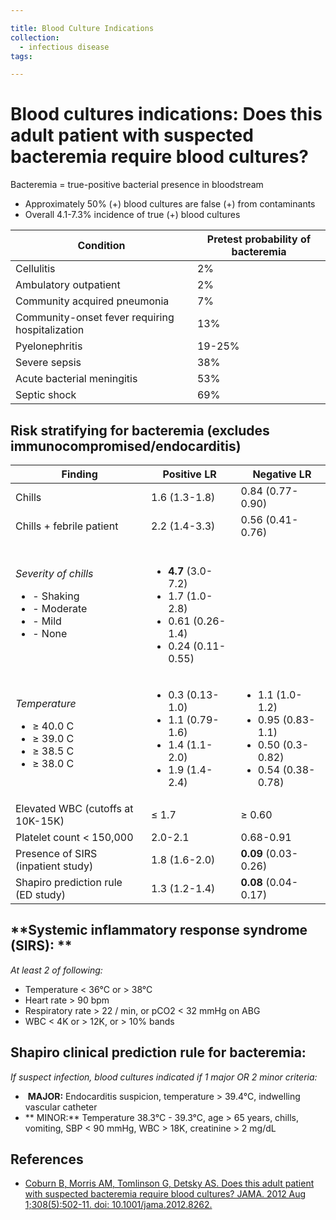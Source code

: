 ```yaml
---

title: Blood Culture Indications
collection:
  - infectious disease
tags:

---
```


# Blood cultures indications: Does this adult patient with suspected bacteremia require blood cultures?

Bacteremia = true-positive bacterial presence in bloodstream

-   Approximately 50% (+) blood cultures are false (+) from contaminants
-   Overall 4.1-7.3% incidence of true (+) blood cultures

| Condition                                       | Pretest probability of bacteremia |
|-------------------------------------------------|-----------------------------------|
| Cellulitis                                      | 2%                                |
| Ambulatory outpatient                           | 2%                                |
| Community acquired pneumonia                    | 7%                                |
| Community-onset fever requiring hospitalization | 13%                               |
| Pyelonephritis                                  | 19-25%                            |
| Severe sepsis                                   | 38%                               |
| Acute bacterial meningitis                      | 53%                               |
| Septic shock                                    | 69%                               |

## Risk stratifying for bacteremia (excludes immunocompromised/endocarditis)

|  Finding                           | Positive LR       |  Negative LR         |
|------------------------------------|-------------------|----------------------|
| Chills                             | 1.6 (1.3-1.8)     | 0.84 (0.77-0.90)     |
| Chills + febrile patient           | 2.2 (1.4-3.3)     | 0.56 (0.41-0.76)     |
| *Severity of chills*<ul><li>- Shaking</li><li>- Moderate</li><li>- Mild</li><li>- None</li></ul> | &nbsp;<ul><li>**4.7** (3.0-7.2) </li><li>1.7 (1.0-2.8)</li><li>0.61 (0.26-1.4)</li><li>0.24 (0.11-0.55)</li></ul> | |
| *Temperature*<ul><li>≥ 40.0 C</li><li>≥ 39.0 C</li><li>≥ 38.5 C</li><li>≥ 38.0 C</li></ul> | <ul><li>0.3 (0.13-1.0)</li><li>1.1 (0.79-1.6)</li><li>1.4 (1.1-2.0)</li><li>1.9 (1.4-2.4)</li></ul> | <ul><li>1.1 (1.0-1.2)</li><li>0.95 (0.83-1.1)</li><li>0.50 (0.3-0.82)</li><li>0.54 (0.38-0.78)</li></ul>      |
| Elevated WBC (cutoffs at 10K-15K)  | ≤ 1.7             | ≥ 0.60               |
| Platelet count &lt; 150,000        | 2.0-2.1           | 0.68-0.91            |
| Presence of SIRS (inpatient study) | 1.8 (1.6-2.0)     | **0.09** (0.03-0.26) |
| Shapiro prediction rule (ED study) | 1.3 (1.2-1.4)     | **0.08** (0.04-0.17) |

## **Systemic inflammatory response syndrome (SIRS): **

*At least 2 of following:*

-   Temperature &lt; 36°C or &gt; 38°C
-   Heart rate &gt; 90 bpm
-   Respiratory rate &gt; 22 / min, or pCO2 &lt; 32 mmHg on ABG
-   WBC &lt; 4K or &gt; 12K, or &gt; 10% bands

## **Shapiro clinical prediction rule for bacteremia:**

*If suspect infection, blood cultures indicated if 1 major OR 2 minor criteria:*

-    **MAJOR:** Endocarditis suspicion, temperature &gt; 39.4°C, indwelling vascular catheter
-   ** MINOR:** Temperature 38.3°C - 39.3°C, age &gt; 65 years, chills, vomiting, SBP &lt; 90 mmHg, WBC &gt; 18K, creatinine &gt; 2 mg/dL

## References

-   [Coburn B, Morris AM, Tomlinson G, Detsky AS. Does this adult patient with suspected bacteremia require blood cultures? JAMA. 2012 Aug 1;308(5):502-11. doi: 10.1001/jama.2012.8262.](https://www.ncbi.nlm.nih.gov/pubmed/?term=22851117)
